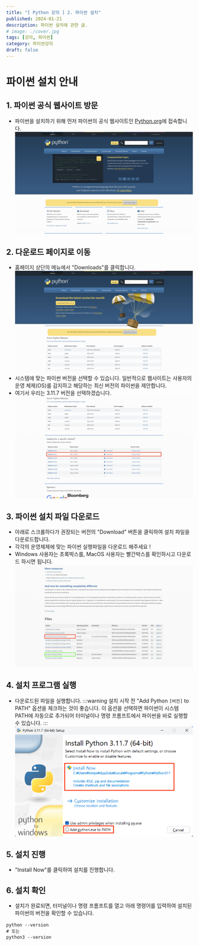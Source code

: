 ```yaml
---
title: "[ Python 강의 ] 2. 파이썬 설치"
published: 2024-01-21
description: 파이썬 설치에 관한 글.
# image: ./cover.jpg
tags: [강의, 파이썬]
category: 파이썬강의
draft: false
---
```


# 파이썬 설치 안내

## 1. 파이썬 공식 웹사이트 방문
- 파이썬을 설치하기 위해 먼저 파이썬의 공식 웹사이트인 <a href="https://www.python.org/" target="_blank">Python.org</a>에 접속합니다.
![image](./image1.png)

## 2. 다운로드 페이지로 이동
- 홈페이지 상단의 메뉴에서 "Downloads"를 클릭합니다. 
![image](./image2.png)
- 시스템에 맞는 파이썬 버전을 선택할 수 있습니다. 일반적으로 웹사이트는 사용자의 운영 체제(OS)를 감지하고 해당하는 최신 버전의 파이썬을 제안합니다.
- 여기서 우리는 3.11.7 버전을 선택하겠습니다.
![image](./image3.png)

## 3. 파이썬 설치 파일 다운로드
- 아래로 스크롤하다가 권장되는 버전의 "Download" 버튼을 클릭하여 설치 파일을 다운로드합니다.
- 각각의 운영체제에 맞는 파이썬 실행파일을 다운로드 해주세요 !
- Windows 사용자는 초록박스를, MacOS 사용자는 빨간박스를 확인하시고 다운로드 하시면 됩니다.
![image](./image4.png)

## 4. 설치 프로그램 실행
- 다운로드된 파일을 실행합니다.
:::warning
설치 시작 전 "Add Python `[버전]` to PATH" 옵션을 체크하는 것이 좋습니다. 이 옵션을 선택하면 파이썬이 시스템 PATH에 자동으로 추가되어 터미널이나 명령 프롬프트에서 파이썬을 바로 실행할 수 있습니다.
:::
![image](./image5.png)


## 5. 설치 진행
- "Install Now"를 클릭하여 설치를 진행합니다.

## 6. 설치 확인
- 설치가 완료되면, 터미널이나 명령 프롬프트를 열고 아래 명령어를 입력하여 설치된 파이썬의 버전을 확인할 수 있습니다.
```shellㅗㅎㄱ
python --version
# 또는 
python3 --version
```